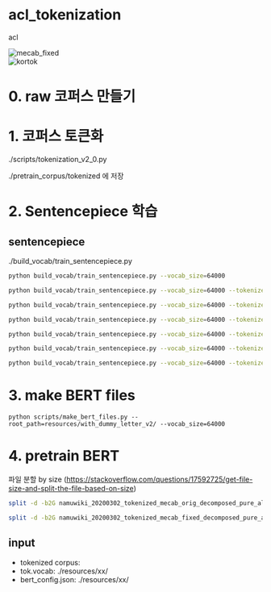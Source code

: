 # acl_tokenization
acl

![mecab_fixed](https://github.com/taeheejeon22/konlpy-mecab-fixed)
<br>
![kortok](https://github.com/kakaobrain/kortok)


# 0. raw 코퍼스 만들기

# 1. 코퍼스 토큰화
./scripts/tokenization_v2_0.py

./pretrain_corpus/tokenized 에 저장


# 2. Sentencepiece 학습

[comment]: <> (## mecab 토큰화)

[comment]: <> (./build_vocab/build_mecab_vocab_our.py &#40;자동화 위해 코드 수정 필요&#41;)

[comment]: <> (```bash)

[comment]: <> (python build_vocab/build_mecab_vocab_our.py --vocab_size=64000)

[comment]: <> (```)


## sentencepiece
./build_vocab/train_sentencepiece.py
```bash
python build_vocab/train_sentencepiece.py --vocab_size=64000

python build_vocab/train_sentencepiece.py --vocab_size=64000 --tokenizer_type="mecab_orig" --composition_type="composed"

python build_vocab/train_sentencepiece.py --vocab_size=64000 --tokenizer_type="mecab_orig" --composition_type="decomposed_pure"

python build_vocab/train_sentencepiece.py --vocab_size=64000 --tokenizer_type="mecab_orig" --composition_type="decomposed_morphological"

python build_vocab/train_sentencepiece.py --vocab_size=64000 --tokenizer_type="mecab_fixed" --composition_type="composed"

python build_vocab/train_sentencepiece.py --vocab_size=64000 --tokenizer_type="mecab_fixed" --composition_type="decomposed_pure"

python build_vocab/train_sentencepiece.py --vocab_size=64000 --tokenizer_type="mecab_fixed" --composition_type="decomposed_morphological"

```


# 3. make BERT files 
```buildoutcfg
python scripts/make_bert_files.py --root_path=resources/with_dummy_letter_v2/ --vocab_size=64000 
```


# 4. pretrain BERT
파일 분할 by size (https://stackoverflow.com/questions/17592725/get-file-size-and-split-the-file-based-on-size)
```bash
split -d -b2G namuwiki_20200302_tokenized_mecab_orig_decomposed_pure_all.txt ./split/namuwiki_20200302_tokenized_mecab_orig_decomposed_pure_

split -d -b2G namuwiki_20200302_tokenized_mecab_fixed_decomposed_pure_all.txt ./split/namuwiki_20200302_tokenized_mecab_fixed_decomposed_pure_

```


## input 
- tokenized corpus:
- tok.vocab: ./resources/xx/
- bert_config.json: ./resources/xx/
